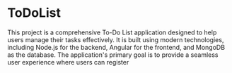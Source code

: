 # ToDoList
This project is a comprehensive To-Do List application designed to help users manage their tasks effectively. It is built using modern technologies, including Node.js for the backend, Angular for the frontend, and MongoDB as the database. The application's primary goal is to provide a seamless user experience where users can register

